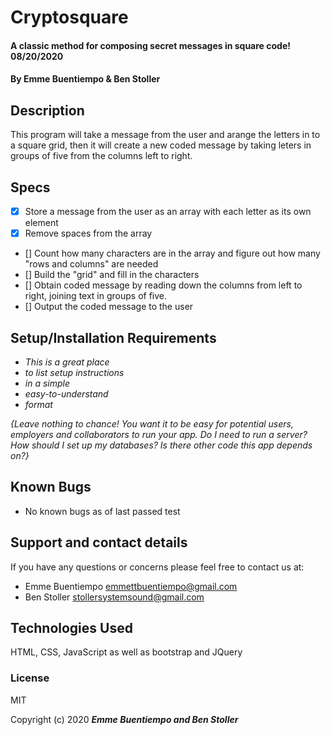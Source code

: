 # Cryptosquare 

#### A classic method for composing secret messages in square code! 08/20/2020

#### By Emme Buentiempo & Ben Stoller 

## Description

This program will take a message from the user and arange the letters in to a square grid, then it will create a new coded message by taking leters in groups of five from the columns left to right. 

## Specs
* [X] Store a message from the user as an array with each letter as its own element 
* [X] Remove spaces from the array 
* [] Count how many characters are in the array and figure out how many "rows and columns" are needed
* [] Build the "grid" and fill in the characters 
* [] Obtain coded message by reading down the columns from left to right, joining text in groups of five. 
* [] Output the coded message to the user 

## Setup/Installation Requirements

* _This is a great place_
* _to list setup instructions_
* _in a simple_
* _easy-to-understand_
* _format_

_{Leave nothing to chance! You want it to be easy for potential users, employers and collaborators to run your app. Do I need to run a server? How should I set up my databases? Is there other code this app depends on?}_

## Known Bugs

* No known bugs as of last passed test

## Support and contact details

If you have any questions or concerns please feel free to contact us at:

  * Emme Buentiempo <emmettbuentiempo@gmail.com>
  * Ben Stoller <stollersystemsound@gmail.com>

## Technologies Used

HTML, CSS, JavaScript as well as bootstrap and JQuery 

### License

MIT

Copyright (c) 2020 **_Emme Buentiempo and Ben Stoller_**


